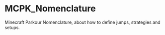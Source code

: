 # MCPK_Nomenclature
Minecraft Parkour Nomenclature, about how to define jumps, strategies and setups.

